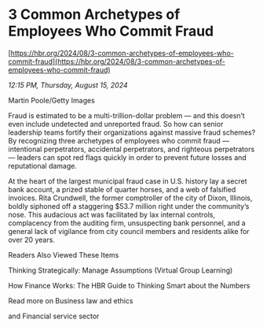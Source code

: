# 3 Common Archetypes of Employees Who Commit Fraud

[https://hbr.org/2024/08/3-common-archetypes-of-employees-who-commit-fraud](https://hbr.org/2024/08/3-common-archetypes-of-employees-who-commit-fraud)

*12:15 PM, Thursday, August 15, 2024*

Martin Poole/Getty Images

Fraud is estimated to be a multi-trillion-dollar problem — and this doesn’t even include undetected and unreported fraud. So how can senior leadership teams fortify their organizations against massive fraud schemes? By recognizing three archetypes of employees who commit fraud — intentional perpetrators, accidental perpetrators, and righteous perpetrators — leaders can spot red flags quickly in order to prevent future losses and reputational damage.

At the heart of the largest municipal fraud case in U.S. history lay a secret bank account, a prized stable of quarter horses, and a web of falsified invoices. Rita Crundwell, the former comptroller of the city of Dixon, Illinois, boldly siphoned off a staggering $53.7 million right under the community’s nose. This audacious act was facilitated by lax internal controls, complacency from the auditing firm, unsuspecting bank personnel, and a general lack of vigilance from city council members and residents alike for over 20 years.

Readers Also Viewed These Items

Thinking Strategically: Manage Assumptions (Virtual Group Learning)

How Finance Works: The HBR Guide to Thinking Smart about the Numbers

Read more on Business law and ethics

and Financial service sector

